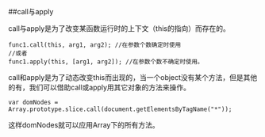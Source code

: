 ##call与apply

call与apply是为了改变某函数运行时的上下文（this的指向）而存在的。

    func1.call(this, arg1, arg2); //在参数个数确定时使用
    //或者
    func1.apply(this, [arg1, arg2]); //在参数个数不确定时使用。

call和apply是为了动态改变this而出现的，当一个object没有某个方法，但是其他的有，我们可以借助call或apply用其它对象的方法来操作。

    var domNodes = Array.prototype.slice.call(document.getElementsByTagName("*"));

这样domNodes就可以应用Array下的所有方法。

